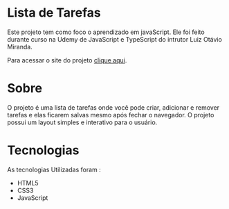 # Lista de Tarefas
Este projeto tem como foco o aprendizado em javaScript. Ele foi feito durante curso na Udemy de JavaScript e TypeScript do intrutor
Luiz Otávio Miranda.

Para acessar o site do projeto [clique aqui](https://lista-de-tarefas-guihsp.netlify.app/).

# Sobre
O projeto é uma lista de tarefas onde você pode criar, adicionar e remover tarefas e elas ficarem salvas mesmo após fechar o navegador.
O projeto possui um layout simples e interativo para o usuário.

# Tecnologias
As tecnologias Utilizadas foram :
* HTML5
* CSS3
* JavaScript
  
